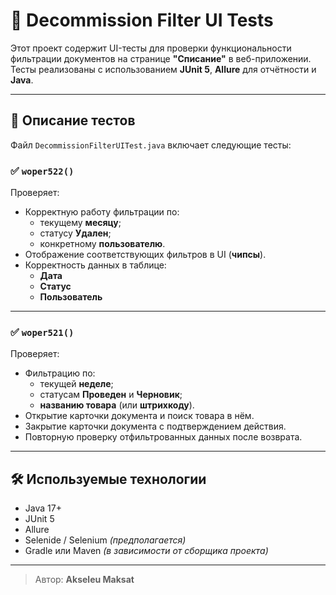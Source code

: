 # 📄 Decommission Filter UI Tests

Этот проект содержит UI-тесты для проверки функциональности фильтрации документов на странице **"Списание"** в веб-приложении. Тесты реализованы с использованием **JUnit 5**, **Allure** для отчётности и **Java**.

---

## 🧪 Описание тестов

Файл `DecommissionFilterUITest.java` включает следующие тесты:

### ✅ `woper522()`
Проверяет:

- Корректную работу фильтрации по:
  - текущему **месяцу**;
  - статусу **Удален**;
  - конкретному **пользователю**.
- Отображение соответствующих фильтров в UI (**чипсы**).
- Корректность данных в таблице:
  - **Дата**
  - **Статус**
  - **Пользователь**

---

### ✅ `woper521()`
Проверяет:

- Фильтрацию по:
  - текущей **неделе**;
  - статусам **Проведен** и **Черновик**;
  - **названию товара** (или **штрихкоду**).
- Открытие карточки документа и поиск товара в нём.
- Закрытие карточки документа с подтверждением действия.
- Повторную проверку отфильтрованных данных после возврата.

---

## 🛠️ Используемые технологии

- Java 17+
- JUnit 5
- Allure
- Selenide / Selenium *(предполагается)*
- Gradle или Maven *(в зависимости от сборщика проекта)*

---

> Автор: **Akseleu Maksat**
